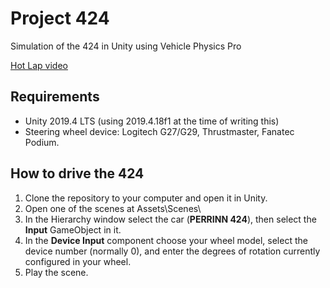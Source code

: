 # Project 424
Simulation of the 424 in Unity using Vehicle Physics Pro

[Hot Lap video](https://www.youtube.com/watch?v=OMoQGtA3gCs)

## Requirements

- Unity 2019.4 LTS (using 2019.4.18f1 at the time of writing this)
- Steering wheel device: Logitech G27/G29, Thrustmaster, Fanatec Podium.

## How to drive the 424

1. Clone the repository to your computer and open it in Unity.
2. Open one of the scenes at Assets\Scenes\
3. In the Hierarchy window select the car (**PERRINN 424**), then select the **Input** GameObject in it.
4. In the **Device Input** component choose your wheel model, select the device number (normally 0), and enter the degrees of rotation currently configured in your wheel.
5. Play the scene.

